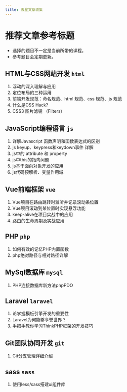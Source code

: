 ```yaml
---
title: 五星文章收集
---
```


# 推荐文章参考标题

* 选择的题目不一定是当前所带的课程。
* 参考题目会定期更新。

## HTML与CSS网站开发 `html`

  1. 浮动的深入理解与应用
  2. 定位布局的三种运用
  3. 前端开发规范：命名规范、html 规范、css 规范、js 规范
  4. 什么是CSS Hack?
  5. CSS3 图片滤镜 （Filters）

## JavaScript编程语言 `js`

  1. 详解Javascript 函数声明和函数表达式的区别
  2. js keyup、keypress和keydown事件 详解
  3. js中的 attribute 和 property
  4. js中this的指向问题
  5. js基于面向对象开发的应用
  6. js代码预解析、变量作用域


## Vue前端框架 `vue`

  1. Vue项目在路由跳转时监听并记录滚动条位置
  2. Vue项目滚动到某位置时实现悬浮功能
  3. keep-alive在项目实战中的应用
  4. 路由的生命周期及实战应用

## PHP `php`

  1. 如何有效的记忆PHP内置函数
  2. php绝对路径与相对路径详解

## MySql数据库 `mysql`

  1. PHP连接数据库新方法phpPDO 

## Laravel `laravel`

  1. 论掌握模板引擎开发的重要性
  2. Laravel为何能够享誉世界？
  3. 手把手教你学习ThinkPHP框架的开发技巧

## Git团队协同开发 `git`

  1. Git分支管理详细介绍

## sass `sass`

  1. 使用less/sass搭建ui组件库
